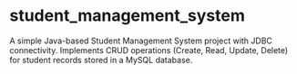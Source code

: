 # student_management_system
A simple Java-based Student Management System project with JDBC connectivity. Implements CRUD operations (Create, Read, Update, Delete) for student records stored in a MySQL database.
